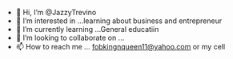 - 👋 Hi, I’m @JazzyTrevino
- 👀 I’m interested in ...learning about business and entrepreneur
- 🌱 I’m currently learning ...General educatiin
- 💞️ I’m looking to collaborate on ...
- 📫 How to reach me ...
fobkingnqueen11@yahoo.com or my cell
<!---
JazzyTrevino/JazzyTrevino is a ✨ special ✨ repository because its `README.md` (this file) appears on your GitHub profile.
You can click the Preview link to take a look at your changes.
--->
